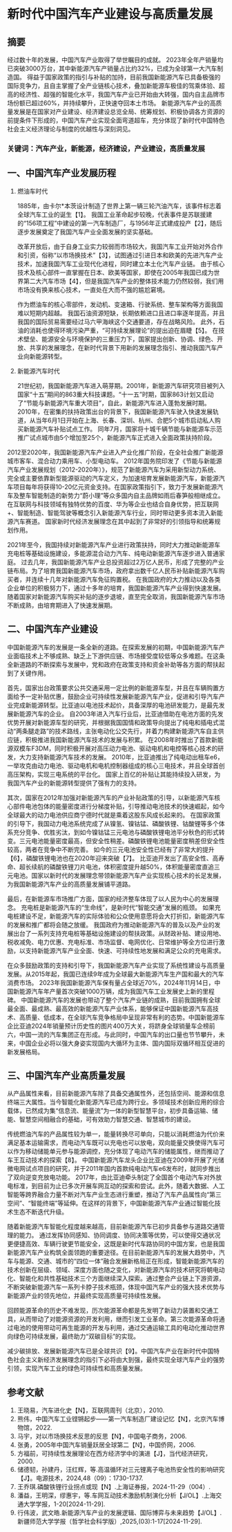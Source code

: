 # 新时代中国汽车产业建设与高质量发展

## 摘要
经过数十年的发展，中国汽车产业取得了举世瞩目的成就。
2023年全年产销量均已突破3000万台，其中新能源汽车产销量占比约32%，已成为全球第一大汽车制造国。
得益于国家政策的指引与补贴的加持，目前我国新能源汽车已具备极强的国际竞争力，且自主掌握了全产业链核心技术，叠加新能源车极佳的驾乘体验、超高的经济性、超强的智能化水平，我国汽车产业已开始由大转强，国内自主品牌市场份额已超过60%，并持续攀升，正快速夺回本土市场。
新能源汽车产业的高质量发展是在国家对产业建设、经济建设总览全局、统筹规划、积极协调各方资源的前提条件下形成的，中国汽车产业实现全面弯道超车，充分体现了新时代中国特色社会主义经济理论与制度的优越性与深刻洞见。

### 关键词：汽车产业，新能源，经济建设，产业建设，高质量发展

## 一、中国汽车产业发展历程
1. 燃油车时代
   
    1885年，由卡尔*本茨设计制造了世界上第一辆三轮汽油汽车，该事件标志着全球汽车工业的诞生【1】。
   我国工业革命起步较晚，代表事件是苏联援建的“156项工程”中建设的第一汽车制造厂，与1956年正式建成投产【2】，随后逐步发展奠定了我国汽车产业全面发展的坚实基础。

   改革开放后，由于自身工业实力较弱而市场较大，我国汽车工业开始对外合作和引资，俗称“以市场换技术”【3】，试图通过引进日本和欧美的先进汽车产业技术，加速我国汽车工业现代化进程，同时建立本土化汽车产业链。
   由于核心技术及核心部件一直掌握在日本、欧美等国家，即使在2005年我国已成为世界第二大汽车市场【4】，但是我国汽车产业的整体技术能力仍然较弱，我们用市场没有换来核心技术，一直处在大而不强的尴尬窘境。

    作为燃油车的核心零部件，发动机、变速箱、行驶系统、整车架构等方面我国难以短期内超越。
   我国石油资源短缺，长期依赖进口且进口率逐年提高，并且我国的国际贸易需要经过马六甲海峡这个交通要道，存在战略风险。
   此外，石油的消耗也使得环境污染严重，“可持续发展理论”的提出迫在眉睫【5】。
   在技术壁垒、能源安全与环境保护的三重压力下，国家提出创新、协调、绿色、开放、共享的发展理念，在新时代背景下用新的发展理念指引、推动我国汽车产业向新能源转型。
  
2. 新能源汽车时代

    21世纪初，我国新能源汽车进入萌芽期。2001年，新能源汽车研究项目被列入国家“十五”期间的863重大科技课题。“十一五”时期，国家863计划又启动了“节能与新能源汽车重大项目”，自此，新能源汽车进入蓬勃发展时期。
   2010年，在密集的扶持政策出台的背景下，我国新能源汽车驶入快速发展轨道，从当年6月1日开始在上海、长春、深圳、杭州、合肥5个城市启动私人购买新能源汽车补贴试点工作。
   同年7月，国家将十城千辆节能与新能源车示范推广试点城市由5个增加至25个，新能源汽车正式进入全面政策扶持阶段。

2012至2020年，我国新能源汽车产业进入产业化推广阶段，在全社会推广新能源城市客车、混合动力乘用车、小型电动车。
2012年国务院印发了《节能与新能源汽车产业发展规划（2012-2020年）》，规范了新能源汽车为采用新型动力系统、完全或主要依靠新型能源驱动的汽车定义，为加速培育发展新能源汽车，新能源汽车项目每年将获得10-20亿元资金支持。在国家政策指引下，致力于发展新能源汽车及整车智能制造的新势力“蔚小理”等众多国内自主品牌如雨后春笋般相继成立。
在互联网与科技领域有独特优势的百度、华为等企业也结合自身优势，把互联网+、智能制造、智能驾驶等概念引入新能源汽车行业，同时带动更多资本流入新能源汽车赛道。
国家新时代经济发展理念在其中起到了非常好的引领指导和统筹规划作用。

2021年至今，我国持续对新能源汽车产业进行政策扶持，同时大力推动新能源车充电桩等基础设施建设，多能源混合动力汽车、纯电动新能源汽车逐步进入普通家庭。
过去几年，我国新能源汽车产业总投资超过2万亿人民币，形成了完整的产业链布局。为了培育我国新能源汽车市场，政府拿出数千亿人民币补贴新能源汽车购买者，并连续十几年对新能源汽车免征购置税。
在我国政府的大力推动以及各类企业单位的积极努力下，通过十多年的培育，我国新能源汽车产业得到快速发展。
随着国家对新能源汽车购买补贴的逐步退坡，直至完全取消，我国新能源汽车市场不断成熟，由培育期进入了快速发展期。


   
   
## 二、中国汽车产业建设

中国新能源汽车的发展是一条全新的道路。在探索发展的初期，中国新能源汽车产业面临技术上不够成熟、缺乏上下游供应链、市场接受度较低等众多难题。在这条全新道路的不断探索与发展中，党和政府在政策支持和资金补助等各方面的帮扶起到了关键作用。

首先，国家出台政策要求公共交通采用一定比例的新能源车型，并且在车辆购置方面给予一定补贴优惠，鼓励企业可持续性发展新能源汽车产业，促进和引导汽车产业完成新能源转型。比亚迪以电池技术起价，具备深厚的电池研发能力，是最先发展新能源汽车的企业。
自2003年进入汽车行业后，比亚迪借助在电池方面的先发优势开展对新能源车型的研究，并根据我国国情和政策导向提出了纯电和插电式混动“两条腿走路”的技术路线，主张电动化公交先行，并着力构建新能源汽车自主供应链，积极推进我国新能源汽车技术的发展与积累。
在2008年时推出了首款新能源双模车F3DM，同时积极开展对高压动力电池、驱动电机和电控等核心技术的研发，大力支持新能源汽车技术的发展。
2010年，比亚迪推出了纯电动出租车e6，一举攻克由动力电池、驱动电机和电机控制器组成的核心三电技术，并且全球首创高压架构，实现三电系统的平台化。
国家上百亿的补贴让其能持续投入研发，为我国汽车产业的新能源转型提供了强有力的支持。

其次，国家在2012年加强对新能源汽车的产业补贴政策的引导，以新能源汽车核心部件电池包体的能量密度进行分梯度补贴，引导推动电池技术的快速崛起，如今全球最大的动力电池供应商宁德时代就是乘着这股东风成长起来的。
在国家政策的引导下，我国动力电池系统完成了从镍氢、镍钴锰、磷酸铁锂、钴酸锂等多个体系充分竞争、优胜劣汰，到如今镍钴锰三元电池与磷酸铁锂电池平分秋色的形式转变。三元电池能量密度最高，但安全性稍差。磷酸铁锂电池能量密度稍差但安全性较高，两者在竞争中不断完善。
如今的三元电池安全性已经有了非常大的提升【6】，磷酸铁锂电池也在2020年迎来突破【7】。
比亚迪开发出了高安全性、高寿命、超长续航的磷酸铁锂刀片电池，体积密度提升越50%，体积能量密度直追三元电池。国家以新时代的发展理念带领新能源汽车产业实现核心技术的长足发展，为我国新能源汽车产业的高质量发展铺平道路。

最后，在新能源车市场推广方面，国家的经济整车体现了以人民为中心的发展理念。
充电桩是新能源汽车的“生命线”，是新时代“智能交通”发展的瓶颈。
如果充电桩建设不足，新能源汽车的实际体验和公众使用意愿将会大打折扣，新能源汽车的发展和推广都将会随之放缓。
我国政府为推动新能源汽车的普及以及产业的发展出台了一系列支持充电桩等基础设施建设的帮扶政策。从财政补贴、建设用地、税收减免、电力优惠、充电标准、市场监督、电网优化、日常维护等全方位进行激励，以支持新能源汽车产业全面、快速、可持续性地发展和满足公众的充电需求。

在众多鼓励政策的支持和引导下，我国新能源汽车产业实现了系统性建设与高质量发展。从2015年起，我国已连续9年成为全球最大新能源汽车生产国和最大的汽车消费市场。
2023年我国新能源汽车保有量占全球近70%，2024年11月14日，中国新能源汽车年产量首次突破1000万辆，成为我国汽车工业发展史上新的里程碑。
中国新能源汽车的发展也带动了整个汽车产业链的成熟，目前我国拥有全球最全面、最成熟、最高效的新能源汽车产业体系，能够保证中国新能源汽车高技术、高质量、低成本，在全球汽车竞争格局中呈现非常有利的态势。中国新能源车企比亚迪2024年销量预计历史性的图片400万大关，将跻身全球销量车企榜前六，中国一流的汽车集团正在形成。与此同时，中国汽车的出口量也节节攀升，未来，中国企业必将以强大身姿实现国内大循环为主体、国内国际双循环相互促进的新发展格局。



## 三、中国汽车产业高质量发展

从产品属性来看，目前新能源汽车除了具备交通属性外，还包括空间、能源和信息终端三大属性。当今智能化新能源汽车已成为跨行业。多领域技术创新应用的综合载体，已然成为集“信息流、能量流”为一体的新型智慧平台，初步具备运输、储能、智慧空间相融合的基础，可有效助力智慧交通、智慧城市的建设。

传统燃油汽车的产品属性较为单一，能量转换尽可单向，只能以消耗燃油为代价来满足基本运输需求，而电动汽车既可以充电也可以放电，双向能量交换使得汽车可以作为移动储能单元参与能源调控，充分体现了电动汽车的储能属性，继而推动了车王互动技术的探索【8】。
中国新能源汽车龙头企业比亚迪在2009年开展了光储微电网试点项目的研究，并于2011年国内首款纯电动汽车e6发布时，就同步推出了双向逆变充放电功能。
2017年，由比亚迪牵头制定了全国首个电动汽车对外放电标准，到目前为止已多次开展车网互动的探索和尝试。此外，随着大数据、人工智能等跨界融合力量不断对汽车产业生态进行重塑，推动了汽车产品属性向“第三空间”、“智能终端”等延伸。在这样的背景下，中国新能源汽车产业通过智能化技术生态不断迭代升级。

随着新能源汽车智能化程度越来越高，目前新能源汽车已初步具备参与道路交通管理的能力。
通过发挥协同感知、协同调度、协同决策等优势，可以使得交通状况更便捷高效、车辆行驶更节能安全，这既是新时代车路协同的中国方案，也是我国新能源汽车产业构筑全面领跑的重要途径。在目前新能源汽车的发展大趋势中，汽车与能源、交通、城市的“四位一体”融合发展新格局正在形成，智能新能源汽车的技术创新在层级、领域、深度方面也随之变化，对新能源汽车的技术研究将朝电动化、智能化和共性基础技术三个方面继续深入探索。通过整合产业链上下游资源，不断突破新能源汽车一系列卡脖子技术瓶颈，体现中国汽车产业的强大技术优势与新能源产业的领先地位，并最终实现高质量可持续性发展。

回顾能源革命的历史不难发现，历次能源革命都是先发明了新动力装置和交通工具，从而带动了对能源资源的开发利用，继而引发工业革命。第三次能源革命将通过电池的使用带动可再生能源的开发与利用，通过交通运输工具的电动化推动世界向绿色可持续发展，最终助力“双碳目标”的实现。

减少碳排放、发展新能源汽车已是全球共识【9】。中国汽车产业在新时代中国特色社会主义新经济发展理念的指引下必将由大到强，最终实现全球汽车产业的强势引领，实现汽车工业的绿色可持续性和高质量发展。





## 参考文献

1. 王晓易，汽车进化史【N】，互联网周刊（北京），2010.
1. 熊伟，中国汽车工业铿锵起步——第一汽车制造厂建设记忆【N】，北京汽车博物馆，2022.
1. 马宇，对以市场换技术反思的反思【N】，中国电子商务，2006.
1.  张勇，2005年中国汽车销量跃居全球第二【N】，中国侨网，2006.
1. 方福前，可持续性发展理论在西方经济学中的演进【J】，当代经济研究，2000.
1.  储德韧，孙建丹，汪红辉，等.高温循环对三元锂离子电池热安全性的影响研究【J】。电源技术，2024,48（09）：1730-1737.
1.  王乔琪.磷酸铁锂行业拐点或现【N】.上海证券报，2024-11-29（004）.
1.  潘益，王明深，缪惠宇，等.车网互动技术激励机制演化分析【J/OL】.上海交通大学学报，1-20[2024-11-29].
1.  行伟波，武文皓.新能源汽车产业的发展逻辑、国际博弈与未来趋势【J/OL】.新疆师范大学学报（哲学社会科学版）,2025,(03):1-17[2024-11-29].






















